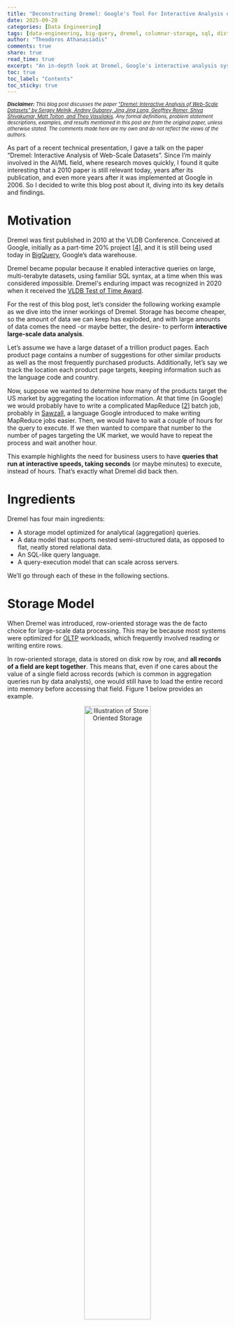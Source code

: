 ```yaml
---
title: "Deconstructing Dremel: Google's Tool For Interactive Analysis of Web-Scale Datasets"
date: 2025-09-28
categories: [Data Engineering]
tags: [data-engineering, big-query, dremel, columnar-storage, sql, distributed-systems]
author: "Theodoros Athanasiadis"
comments: true
share: true
read_time: true
excerpt: "An in-depth look at Dremel, Google's interactive analysis system for web-scale datasets."
toc: true
toc_label: "Contents"
toc_sticky: true
---
```


<style>
figure {
  text-align: center;
}

figcaption {
  text-align: center;
  margin: 0 auto;
  display: block;
}
</style>

<p style="font-size: 0.8em; font-style: italic;"><strong>Disclaimer:</strong> This blog post discusses the paper <a href="https://openreview.net/forum?id=ODD5YfFyfg#discussion" target="_blank" rel="noopener noreferrer">"Dremel: Interactive Analysis of Web-Scale Datasets" by Sergey Melnik, Andrey Gubarev, Jing Jing Long, Geoffrey Romer, Shiva Shivakumar, Matt Tolton, and Theo Vassilakis</a>. Any formal definitions, problem statement descriptions, examples, and results mentioned in this post are from the original paper, unless otherwise stated. The comments made here are my own and do not reflect the views of the authors.</p>

As part of a recent technical presentation, I gave a talk on the paper “Dremel:
Interactive Analysis of Web-Scale Datasets”. Since I’m mainly involved in the AI/ML
field, where research moves quickly, I found it quite interesting that a
2010 paper is still relevant today, years after its publication, and even more years after it
was implemented at Google in 2006. So I decided to write this blog post about
it, diving into its key details and findings.

# Motivation
Dremel was first published in 2010 at the VLDB Conference. Conceived at
Google, initially as a part-time 20% project [<a href="#ref4">4</a>], and it is still being used today in
<a href="https://cloud.google.com/bigquery" target="_blank" rel="noopener noreferrer">BigQuery</a>, Google’s data warehouse.

Dremel became popular because it enabled interactive queries on large, multi-terabyte
datasets, using familiar SQL syntax, at a time when this was considered impossible.
Dremel's enduring impact was recognized in 2020 when it received the <a href="https://www.vldb.org/awards_10year.html" target="_blank" rel="noopener noreferrer">VLDB Test of Time Award</a>.

For the rest of this blog post, let’s consider the following working example as we
dive into the inner workings of Dremel. Storage has become cheaper, so the amount
of data we can keep has exploded, and with large amounts of data comes the need -or maybe
better, the desire- to perform **interactive large-scale data analysis**.

Let’s assume we have a large dataset of a trillion product pages. Each product page
contains a number of suggestions for other similar products as well as the most
frequently purchased products. Additionally, let’s say we track the
location each product page targets, keeping information such as the language code and
country.

Now, suppose we wanted to determine how many of the products target the US market
by aggregating the location information. At that time (in
Google) we would probably have to write a complicated MapReduce [<a href="#ref2">2</a>] batch job, probably in <a href="https://en.wikipedia.org/wiki/Sawzall_(programming_language)" target="_blank" rel="noopener noreferrer">Sawzall</a>, a
language Google introduced to make writing MapReduce jobs easier. Then, we
would have to wait a couple of hours for the query to execute. If we then wanted to compare
that number to the number of pages targeting the UK market, we would have to repeat the
process and wait another hour.

This example highlights the need for business users to have **queries that run at
interactive speeds, taking seconds** (or maybe minutes) to execute, instead of hours.
That’s exactly what Dremel did back then.

# Ingredients
Dremel has four main ingredients:
- A storage model optimized for analytical (aggregation) queries.
- A data model that supports nested semi-structured data, as opposed to flat,
neatly stored relational data.
- An SQL-like query language.
- A query-execution model that can scale across servers.

We’ll go through each of these in the following sections.

# Storage Model
When Dremel was introduced, row-oriented storage was the de facto choice for
large-scale data processing. This may be because most systems were optimized for
<a href="https://en.wikipedia.org/wiki/Online_transaction_processing" target="_blank" rel="noopener noreferrer">OLTP</a> workloads, which frequently involved reading or writing entire rows.

In row-oriented storage, data is stored on disk row by row, and **all records of a field are kept together**. This means that, even if one cares about the value of a single field across
records (which is common in aggregation queries run by data analysts), one would still
have to load the entire record into memory before accessing that field. Figure 1 below provides an example.

<figure style="text-align:center;">
  <img src="/assets/images/dremel/row_oriented_storage.png" alt="Illustration of Store Oriented Storage" style="width: 60%; display: block; margin: 0 auto 6px auto;">
  <figcaption>
    Figure 1: Row-oriented storage. Even if we only care about the country information (yellow boxes), we’d still have to load the full records to memory to be able to read that information. Based on [<a href="#ref1">1</a>].
  </figcaption>
</figure>

Instead, the Dremel developers opted for column-oriented storage. With this method, **all the values for one field across all records are stored together**. This means that in aggregation queries, where we only care about the value
of one field across records, we can load only those values into memory, effectively
disregarding any useless information present on the other fields. Figure 2 shows an example of records R1 and R2 in column-oriented storage.

<figure style="text-align:center;">
  <img src="/assets/images/dremel/column_oriented_storage.png" alt="Illustration of Column Oriented Storage" style="width: 60%; display: block; margin: 0 auto 6px auto;">
  <figcaption>
    Figure 2: Column-oriented storage. Since all the values for a specific field are stored together, we can now only read the information we need without scanning irrelevant fields. In our example, we can only read the Country information (yellow boxes) without ever touching the rest of the fields. Based on [<a href="#ref1">1</a>].
  </figcaption>
</figure>

This may not seem significant, but keep in mind that data analysts usually care about
the aggregated values (sum, average, etc.) of the records in a database.
After all, we're only human; we can’t draw meaningful conclusions when
presented with all the fields of all the records in a database; we need to see the
bigger picture.

# Data Model
The data model is what defines how data is structured and represented in memory.

The web data Dremel primarily targets do not naturally fall under the
relational, neatly structured model used in traditional databases. Instead, they are
**naturally nested**, and thus, a data model that can handle nested data was preferred.

Figure 3 below shows an example schema of a nested record representation of our “Product Pages”
running example.

<figure style="text-align:center;">
  <img src="/assets/images/dremel/nested_schema_example.png" alt="An example of a nested schema representation." style="width: 60%; display: block; margin: 0 auto 6px auto;">
  <figcaption>
    Figure 3: Example of a nested schema representing a Product Page from our running example.
  </figcaption>
</figure>

Google’s open-source data serialization format, called <a href="https://protobuf.dev/overview/" target="_blank" rel="noopener noreferrer">Protocol Buffers</a>,
naturally supports nested data. It is also strongly typed and offers a compact and
efficient data representation in binary format. Additionally, it can easily be extended over time,
making it easy to maintain.

Below is an example of a (simplified) schema in Protocol Buffers, for our “Product
Pages” running example:

```protobuf
message ProductPage{
    required int 64 ProductId;
    optional group Suggestions{
        repeated string ProductId;
        repeated string PurchasesId;
    }
    repeated group Location{
            repeated group Language{
                required string Code;
                optional string Country;
            }
        optional string Url;
    }
}
```

This schema includes the following type of fields:
- `required` fields that must be present in every record
- `optional` fields that may or may not be present
- `repeated` fields that can consist of one or more values in the form of a list

It’s important to keep in mind for later that optional and repeated fields can be omitted.

An example of a record that follows our schema definition is:

```protobuf
ProductID: 1
Suggestions
    ProductId: 123
    ProductId: 422
    ProductId: 1200
Location
    Language
        Code: UK
    Language
        Code: US
        Country: United States
    Url: "www.somefancyname.com"
```

# Lossless Representation
Here’s a challenge for you. Let’s say you manage to split the data into a column-
oriented format. Now you can easily load only the necessary fields into memory
when running aggregation queries. **But how would you reconstruct the data
to retrieve the original records?** Note that some fields may be missing from
one record but be present in another, and some fields may appear multiple times
in one record but only once in another. In short, we need a way to be able to
reconstruct the original records without losing information.

A heads-up before we continue: This next chapter is going to be a bit involved. If
you don’t want to know the details of how the Dremel developers offer a lossless
representation of the data, feel free to skip it and go directly to the next chapter, which is
about Dremel’s SQL-like query language and query execution mechanism.

To enable lossless representation, the authors keep track of three pieces of
information: a field’s value along with two integer values representing the
**repetition**, and the **definition** level of each value. I’ll give the authors’ definitions
of these numbers verbatim from the paper [<a href="#ref1">1</a>]:

- **Repetition level**: this value indicates *at which repeated field in a field’s full path, the
value has already repeated*.
<br>Note that, by definition, if it is the first time we encounter a field, then the
repetition number will be zero. This is later used as a signal that we’re starting a
new field, not encountered before.
- **Definition level**: this value indicates *how many fields in a value's full path that could
be undefined (because they are optional or repeated) are actually present*

## Repetition Level Calculation
To get a better understanding, let’s calculate both the repetition and definition levels
for the Code field in these two records:

```protobuf
    Record 1:
        ProductID: 1
        Suggestions
            ProductId: 123
            ProductId: 422
            ProductId: 1200
        Location
            Language
                Code: UK
            Language
                Code: US
                Country: United States
        Location
            Url: "www.somefancyname.com"

    Record 2:
        ProductID: 2
        Suggestions:
            PurchaseId: 1
            PurchaseId: 12
        Location
            Language
                Code: ES
```

The `Code` values we care about are: `UK`, `US`, and `ES`. The first two appear in record
1, and the latter appears in record 2. The full path for the code values is
`Location.Language.Code`, and the first value we encounter is `UK`, so by definition it
has a repetition level of 0:
- `UK`: repetition level = 0

The next value we encounter is `US`. As the definition states, let’s check at which
repeated field in the field’s path that value is repeated. The value is repeated under
the second repeated field `Language`, thus the repetition level for this value is equal
to 2:
- `US`: repetition level = 2

Finally, there is a new Location entry in record one, but there is no `Language.Code`
defined for this, so we’ll leave it as `NULL`. This field repeats under `Location` which is
the first repeated field in the `Location.Language.Code` path, so we’ll also track:
- `NULL`: repetition level = 1

Now let’s move to the second entry, since it’s the first time in that entry that we
encounter `Location.Language.Code`, we’ll append it with repetition level equal to 0:
- `ES`: repetition level = 0

*Note that the order by which we keep the values in memory actually matters, we should
encounter `ES` after we finish processing all the values of record 1.*

In summary, the repetition levels for each value are:

| `Location.Language.Code` | Repetition level |
|:--------|:-------:|
| `UK`    | 0       |
| `US`    | 2       |
| `NULL`  | 1       |
| `ES`    | 0       |
   

## Definition Level Calculation
Now, let’s calculate the definition level for the same fields. Admittedly, this is a bit
easier to calculate.

The full path of the values in the first record is `Location.Language.Code`. The path
contains two fields that can be omitted `Location` and `Language` and since both are
present, the definition level for the `UK` and `US` entries is 2. Then there for the
second occurrence in the first record, only `Location` is defined (there’s no `Language`)
so the definition level is 1. 

Notice that **when the definition level is less than the maximum possible value, it means that the value for that entry is `NULL`** .

For the second record with a value `ES`, similar to `UK` and `US` entries, the definition
number is equal to 2.

In summary, the repetition and definition levels for the `Location.Language.Code` field
are:

| `Location.Language.Code` | Repetition level | Definition level |
|:--------|:-------:|--------:|
| `UK`    | 0       | 2       |
| `US`    | 2       | 2       |
| `NULL`  | 1       | 1       |
| `ES`    | 0       | 2       |

## Encoding
After calculating the repetition and definition levels, each column is stored as a set
of tables containing its compressed values, as well as its repetition, and definition levels. This
information is then used to reconstruct the records.

## Record Assembly
The assembly of records is done using a **finite state machine** (<a href="https://en.wikipedia.org/wiki/Finite-state_machine" target="_blank" rel="noopener noreferrer">FSM</a>) also known as an automaton. If
you're unfamiliar with this concept, don't worry. In short, an FSM is a
collection of states and transitions between those states. In Dremel, **the states are
field readers** that read information from the value-repetition level-definition level
blocks and decide whether to write that value or not. The transition between states
is dictated by the repetition level.

A nice thing in this design is that we can reconstruct records only with selected
fields, without reading unnecessary information. Under the hood, this is done by only activating specific field readers.

I won't give an example of reconstructing the entire R1 and R2 records
from our running example, because it would be too complicated. Instead, let’s walk
through a simpler example. Suppose we want to reconstruct each record with only
the `ProductId` and `Location.Language.Code` fields. Then our automaton (FSM) would
look something like the one in Figure 4 below.

<figure style="text-align:center;">
  <img src="/assets/images/dremel/fsm_automaton.png" alt="An example of an FSM for reconstruction of ProductId and Code fields." style="width: 60%; display: block; margin: 0 auto 6px auto;">
  <figcaption>
    Figure 4: Finite State Machine that reconstructs records containing the <code>ProductId</code> and <code>Location.Language.Code</code> fields. Based on [<a href="#ref1">1</a>].
  </figcaption>
</figure>

As a reminder, here are the repetition and definition levels for those fields:

| `Location.Language.Code` | Repetition level | Definition level |
|:--------|:-------:|--------:|
| `UK`   | 0   | 2   |
| `US`   | 2   | 2   |
| `NULL`   | 1   | 1   |
| `ES`   | 0   | 2   |

| `ProductId` | Repetition level | Definition level |
|:--------|:-------:|--------:|
| `1`   | 0   | 0   |
| `2`   | 0   | 0   |

The first step would be to read the `ProductId` value and then decide what to read
next. Remember that every document has a `ProductId` value and may contain one or
more `Location.Language.Code` fields. 

After reading the first `ProductId` value and the repetition level 0, the automaton detects that we are starting a new record. So
instead of reading the next `ProductId` value, it switches states to the next field we
care about and reads the value `UK` with repetition level 0. 

Again, a repetition level 0
tells us that this is a new record, which has not yet been repeated. So we start a new
`Location.Language.Code` entry under the record with `ProductId` 1.

So far, our reconstructed entry would look like this:

```protobuf
    > Record 1:
        ProductID: 1
        Location
            Language
                Code: UK
```

Now, after we moved to state 2, the repetition levels tell us where to jump back in
the nesting. So a repetition level of 2 indicates that the repeated field is the second
in the full path, the field we are processing. So a new value would mean that we start
a new `Language` field with its code, under the same `Location` field.

Our reconstructed entry after reading the next value with its repetition level looks
like this:

```protobuf
    > Record 1:
        ProductID: 1
        Location
            Language
                Code: UK
            Language
                Code: US
```

On the other hand, a repetition level of 1 means that the new value would be
repeated under the first field in the full path, so it means that we start a new `Location` field, still under the first record. Since the value we now read is `NULL` our reconstructed entry would look like this:

```protobuf
    > Record 1:
        ProductID: 1
        Location
            Language
                Code: UK
            Language
                Code: US
        Location
        <-- We have no value for Code so nothing to add here -->
```

Then we read the value `ES` with a repetition level of 0. This
means we are starting a new record, so we move out of the `Location.Language.Code`
state in our automaton, and start a new record. 

Following a similar procedure to the one described above, we end up reconstructing the full records, only for the field
we care about.

# Query Language & Execution Mechanism
Now let's switch gears and discuss Dremel’s query language and query execution
mechanism.

Dremel used an extended **SQL dialect** for nested columnar data, which was a significant advantage in 2010.
In a retrospective paper published in 2020 [<a href="#ref4">4</a>], the authors mention that SQL was
considered “dead” for interactive queries back in 2010. This meant that a lot of
alternatives started popping up, including Sawzall (a language designed specifically
for MapReduce jobs), C++, and Java.

The main disadvantage of these alternatives was that data analysts were unfamiliar
with them, so there was a learning period that had to be spent before they
came up to speed. Conversely, almost every data analyst knows SQL. So
bringing SQL back into the playing field, specifically for interactive queries, was a
big thing.

I won't spend much time discussing the specifics of Dremel’s SQL-like language,
but it’s important to know that it is **optimized for columnar nested storage**, and it supports features like top-k, joins and nested subqueries. Here’s an example of the syntax:

```sql
SELECT ProductId AS Id
    Count(Location.Language.Code) WITHIN Location AS LocationCount
FROM t
WHERE REGEXP(Location.Url, '^www') AND ProductId < 4;
```

One of the most interesting aspects, in my opinion, is the query execution
mechanism of Dremel, which takes the form of a **multi-level execution tree** (Figure 5).

<figure style="text-align:center;">
  <img src="/assets/images/dremel/serving_tree.png" alt="An illustration of a Multi-level query execution serving tree." style="width: 60%; display: block; margin: 0 auto 6px auto;">
  <figcaption>
    Figure 5: Multi-level query execution serving tree. Based on [<a href="#ref1">1</a>].
  </figcaption>
</figure>

This multi-level serving execution tree is primarily designed for one-pass aggregation queries.
Keep in mind that these are the most common type of queries run by data analysts.

In the multi-level serving tree, the root server receives an incoming query from a
data analyst, written in Dremel-SQL. Based on the database metadata, the root server
rewrites the query and then routes it to the intermediate servers. 

For example, if the query was:

```sql
SELECT COUNT(*) FROM T
```

The root server would check for which parts of T each intermediate server is
responsible for, and would rewrite the query as:

```sql
SELECT COUNT(*) FROM T_i
```

where `T_i` is the part of T that the intermediate server `i` is responsible for. The
same procedure occurs for each intermediate server until we reach the leaf
nodes that are communicate with the storage layer.

The leaf nodes would be the ones that calculate the result and backward propagate them
to the intermediate servers. The intermediate servers then aggregate and backward
propagate the results upward, until we reach the root server. Finally, the root server communicates the final result back to the data analyst.

# Conclusion
That concludes the behind-the-scenes workings of Dremel that I wanted to share in this post. Be sure to check the <a href="https://research.google/pubs/dremel-interactive-analysis-of-web-scale-datasets-2/" target="_blank" rel="noopener noreferrer">official paper</a>[<a href="#ref1">1</a>] for a detailed discussion of the experiments
conducted by the authors, and a discussion of the following:
- How column-oriented storage compares to row-oriented storage when it comes
to reading and parsing data from disk.
- How Dremel compares to MapReduce in simple aggregation queries.
- How the topology of the multi-level serving tree affects query execution time.
- How they deal with stragglers by allowing approximate aggregation results.

I hope you enjoyed it!


# References
<ol>
    <li id="ref1" style="font-size:0.8em">
        <a href="https://openreview.net/forum?id=8gmWwjFyLj" target="_blank" rel="noopener noreferrer">
            Dremel: Interactive Analysis of Web-Scale Datasets,
        </a>, 
        S.Melnik et al.,
        <i>
            Proceedings of the VLDB Endowment
        </i>, 2010
    </li>

    <li id="ref2" style="font-size:0.8em">
        <a href="https://openreview.net/forum?id=8gmWwjFyLj" target="_blank" rel="noopener noreferrer">
            MapReduce: simplified data processing on large clusters,
        </a>, 
        J. Dean & S. Ghemawat,
        <i>
            Communications of the ACM
        </i>, 2008
    </li>

    <li id="ref3" style="font-size:0.8em">
        <a href="https://openreview.net/forum?id=8gmWwjFyLj" target="_blank" rel="noopener noreferrer">
            Challenges in Building Large-Scale Information Retrieval Systems,
        </a>, 
        J. Dean,
        <i>
            WSDM Invited Talk
        </i>, 2009
    </li>

    <li id="ref4" style="font-size:0.8em">
        <a href="https://openreview.net/forum?id=8gmWwjFyLj" target="_blank" rel="noopener noreferrer">
            Dremel: A Decade of Interactive SQL Analysis at Web Scale,
        </a>, 
        S.Melnik et al.,
        <i>
            Proceedings of the VLDB Endowment
        </i>, 2020
    </li>
</ol>

<p style="font-size: 0.8em; font-style: italic;"><strong>This post summarizes and comments on concepts presented in "Dremel: Interactive Analysis of Web-Scale Datasets (VLDB 2010)". Figures are recreated for educational purposes.</strong></p>